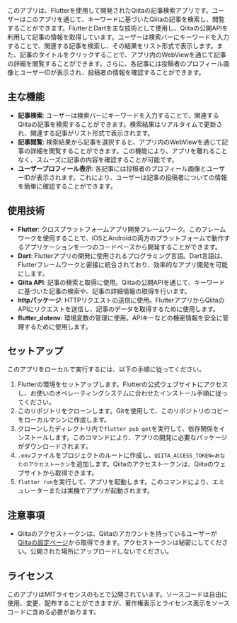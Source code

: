 このアプリは、Flutterを使用して開発されたQiitaの記事検索アプリです。ユーザーはこのアプリを通じて、キーワードに基づいたQiitaの記事を検索し、閲覧することができます。FlutterとDartを主な技術として使用し、Qiitaの公開APIを利用して記事の情報を取得しています。ユーザーは検索バーにキーワードを入力することで、関連する記事を検索し、その結果をリスト形式で表示します。また、記事のタイトルをクリックすることで、アプリ内のWebViewを通じて記事の詳細を閲覧することができます。さらに、各記事には投稿者のプロフィール画像とユーザーIDが表示され、投稿者の情報を確認することができます。

## 主な機能
- **記事検索**: ユーザーは検索バーにキーワードを入力することで、関連するQiitaの記事を検索することができます。検索結果はリアルタイムで更新され、関連する記事がリスト形式で表示されます。
- **記事閲覧**: 検索結果から記事を選択すると、アプリ内のWebViewを通じて記事の詳細を閲覧することができます。この機能により、アプリを離れることなく、スムーズに記事の内容を確認することが可能です。
- **ユーザープロフィール表示**: 各記事には投稿者のプロフィール画像とユーザーIDが表示されます。これにより、ユーザーは記事の投稿者についての情報を簡単に確認することができます。

## 使用技術
- **Flutter**: クロスプラットフォームアプリ開発フレームワーク。このフレームワークを使用することで、iOSとAndroidの両方のプラットフォームで動作するアプリケーションを一つのコードベースから開発することができます。
- **Dart**: Flutterアプリの開発に使用されるプログラミング言語。Dart言語は、Flutterフレームワークと密接に統合されており、効率的なアプリ開発を可能にします。
- **Qiita API**: 記事の検索と取得に使用。Qiitaの公開APIを通じて、キーワードに基づいた記事の検索や、記事の詳細情報の取得を行います。
- **httpパッケージ**: HTTPリクエストの送信に使用。FlutterアプリからQiitaのAPIにリクエストを送信し、記事のデータを取得するために使用します。
- **flutter_dotenv**: 環境変数の管理に使用。APIキーなどの機密情報を安全に管理するために使用します。

## セットアップ
このアプリをローカルで実行するには、以下の手順に従ってください。

1. Flutterの環境をセットアップします。Flutterの公式ウェブサイトにアクセスし、お使いのオペレーティングシステムに合わせたインストール手順に従ってください。
2. このリポジトリをクローンします。Gitを使用して、このリポジトリのコピーをローカルマシンに作成します。
3. クローンしたディレクトリ内で`flutter pub get`を実行して、依存関係をインストールします。このコマンドにより、アプリの開発に必要なパッケージがダウンロードされます。
4. `.env`ファイルをプロジェクトのルートに作成し、`QIITA_ACCESS_TOKEN=あなたのアクセストークン`を追加します。Qiitaのアクセストークンは、Qiitaのウェブサイトから取得できます。
5. `flutter run`を実行して、アプリを起動します。このコマンドにより、エミュレーターまたは実機でアプリが起動されます。

## 注意事項
- Qiitaのアクセストークンは、Qiitaのアカウントを持っているユーザーが[Qiitaの設定ページ](https://qiita.com/settings/tokens/new)から取得できます。アクセストークンは秘密にしてください。公開された場所にアップロードしないでください。

## ライセンス
このアプリはMITライセンスのもとで公開されています。ソースコードは自由に使用、変更、配布することができますが、著作権表示とライセンス表示をソースコードに含める必要があります。
